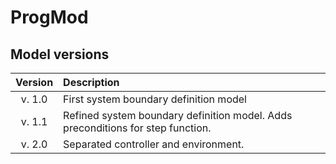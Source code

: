 # ProgMod

## Model versions
| Version   | Description
|:---------:|:-------------------------------------|
|v. 1.0     |First system boundary definition model|
|v. 1.1     |Refined system boundary definition model. Adds preconditions for step function.  |
|v. 2.0     |Separated controller and environment. |
